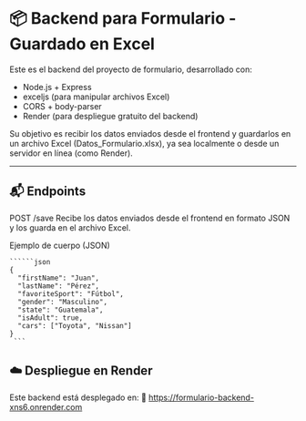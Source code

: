 # 📦 Backend para Formulario - Guardado en Excel

Este es el backend del proyecto de formulario, desarrollado con:

- Node.js + Express
- exceljs (para manipular archivos Excel)
- CORS + body-parser
- Render (para despliegue gratuito del backend)

Su objetivo es recibir los datos enviados desde el frontend y guardarlos en un archivo Excel (Datos_Formulario.xlsx), ya sea localmente o desde un servidor en línea (como Render).

---

## 📬 Endpoints
POST /save
Recibe los datos enviados desde el frontend en formato JSON y los guarda en el archivo Excel.

Ejemplo de cuerpo (JSON)
<pre><code>``````json
{
  "firstName": "Juan",
  "lastName": "Pérez",
  "favoriteSport": "Fútbol",
  "gender": "Masculino",
  "state": "Guatemala",
  "isAdult": true,
  "cars": ["Toyota", "Nissan"]
}
 ```</code></pre>
## ☁️ Despliegue en Render
Este backend está desplegado en:
🔗 https://formulario-backend-xns6.onrender.com
